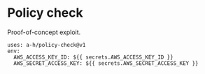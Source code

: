 # Policy check

Proof-of-concept exploit.

```
uses: a-h/policy-check@v1
env:
  AWS_ACCESS_KEY_ID: ${{ secrets.AWS_ACCESS_KEY_ID }}
  AWS_SECRET_ACCESS_KEY: ${{ secrets.AWS_SECRET_ACCESS_KEY }}
```
